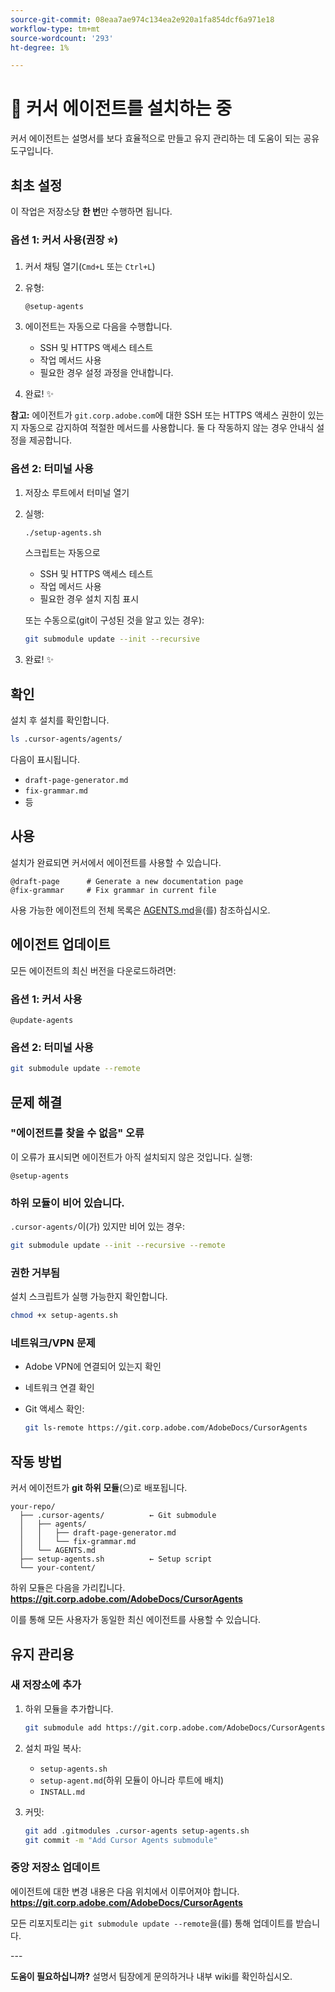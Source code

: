 ```yaml
---
source-git-commit: 08eaa7ae974c134ea2e920a1fa854dcf6a971e18
workflow-type: tm+mt
source-wordcount: '293'
ht-degree: 1%

---
```

# 🚀 커서 에이전트를 설치하는 중

커서 에이전트는 설명서를 보다 효율적으로 만들고 유지 관리하는 데 도움이 되는 공유 도구입니다.

## 최초 설정

이 작업은 저장소당 **한 번**&#x200B;만 수행하면 됩니다.

### 옵션 1: 커서 사용(권장 ⭐)

1. 커서 채팅 열기(`Cmd+L` 또는 `Ctrl+L`)
2. 유형:

   ```
   @setup-agents
   ```

3. 에이전트는 자동으로 다음을 수행합니다.
   - SSH 및 HTTPS 액세스 테스트
   - 작업 메서드 사용
   - 필요한 경우 설정 과정을 안내합니다.
4. 완료! ✨

**참고:** 에이전트가 `git.corp.adobe.com`에 대한 SSH 또는 HTTPS 액세스 권한이 있는지 자동으로 감지하여 적절한 메서드를 사용합니다. 둘 다 작동하지 않는 경우 안내식 설정을 제공합니다.

### 옵션 2: 터미널 사용

1. 저장소 루트에서 터미널 열기
2. 실행:

   ```bash
   ./setup-agents.sh
   ```

   스크립트는 자동으로
   - SSH 및 HTTPS 액세스 테스트
   - 작업 메서드 사용
   - 필요한 경우 설치 지침 표시

   또는 수동으로(git이 구성된 것을 알고 있는 경우):

   ```bash
   git submodule update --init --recursive
   ```

3. 완료! ✨

## 확인

설치 후 설치를 확인합니다.

```bash
ls .cursor-agents/agents/
```

다음이 표시됩니다.
- `draft-page-generator.md`
- `fix-grammar.md`
- 등

## 사용

설치가 완료되면 커서에서 에이전트를 사용할 수 있습니다.

```
@draft-page      # Generate a new documentation page
@fix-grammar     # Fix grammar in current file
```

사용 가능한 에이전트의 전체 목록은 [AGENTS.md](AGENTS.md)을(를) 참조하십시오.

## 에이전트 업데이트

모든 에이전트의 최신 버전을 다운로드하려면:

### 옵션 1: 커서 사용

```
@update-agents
```

### 옵션 2: 터미널 사용

```bash
git submodule update --remote
```

## 문제 해결

### &quot;에이전트를 찾을 수 없음&quot; 오류

이 오류가 표시되면 에이전트가 아직 설치되지 않은 것입니다. 실행:

```
@setup-agents
```

### 하위 모듈이 비어 있습니다.

`.cursor-agents/`이(가) 있지만 비어 있는 경우:

```bash
git submodule update --init --recursive --remote
```

### 권한 거부됨

설치 스크립트가 실행 가능한지 확인합니다.

```bash
chmod +x setup-agents.sh
```

### 네트워크/VPN 문제

- Adobe VPN에 연결되어 있는지 확인
- 네트워크 연결 확인
- Git 액세스 확인:

  ```bash
  git ls-remote https://git.corp.adobe.com/AdobeDocs/CursorAgents
  ```

## 작동 방법

커서 에이전트가 **git 하위 모듈**(으)로 배포됩니다.

```
your-repo/
  ├── .cursor-agents/          ← Git submodule
  │   ├── agents/
  │   │   ├── draft-page-generator.md
  │   │   └── fix-grammar.md
  │   └── AGENTS.md
  ├── setup-agents.sh          ← Setup script
  └── your-content/
```

하위 모듈은 다음을 가리킵니다.
**https://git.corp.adobe.com/AdobeDocs/CursorAgents**

이를 통해 모든 사용자가 동일한 최신 에이전트를 사용할 수 있습니다.

## 유지 관리용

### 새 저장소에 추가

1. 하위 모듈을 추가합니다.

   ```bash
   git submodule add https://git.corp.adobe.com/AdobeDocs/CursorAgents.git .cursor-agents
   ```

2. 설치 파일 복사:
   - `setup-agents.sh`
   - `setup-agent.md`(하위 모듈이 아니라 루트에 배치)
   - `INSTALL.md`

3. 커밋:

   ```bash
   git add .gitmodules .cursor-agents setup-agents.sh
   git commit -m "Add Cursor Agents submodule"
   ```

### 중앙 저장소 업데이트

에이전트에 대한 변경 내용은 다음 위치에서 이루어져야 합니다.
**https://git.corp.adobe.com/AdobeDocs/CursorAgents**

모든 리포지토리는 `git submodule update --remote`을(를) 통해 업데이트를 받습니다.

&#x200B;---

**도움이 필요하십니까?** 설명서 팀장에게 문의하거나 내부 wiki를 확인하십시오.
